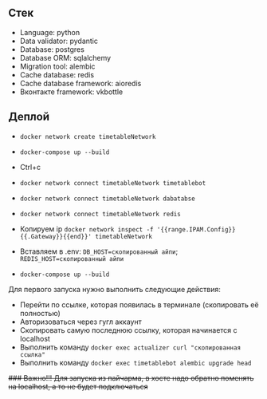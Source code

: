 ## Стек

- Language: python
- Data validator: pydantic
- Database: postgres
- Database ORM: sqlalchemy
- Migration tool: alembic
- Cache database: redis
- Cache database framework: aioredis
- Вконтакте framework: vkbottle

## Деплой

- `docker network create timetableNetwork`
- `docker-compose up --build`
- Ctrl+c
- `docker network connect timetableNetwork timetablebot`
- `docker network connect timetableNetwork dabatabse`
- `docker network connect timetableNetwork redis`

- Копируем ip `docker network inspect -f '{{range.IPAM.Config}}{{.Gateway}}{{end}}' timetableNetwork`
- Вставляем в .env: `DB_HOST=скопированный айпи`; `REDIS_HOST=скопированный айпи`
- `docker-compose up --build`

Для первого запуска нужно выполнить следующие действия:
- Перейти по ссылке, которая появилась в терминале (скопировать её полностью)
- Авторизоваться через гугл аккаунт
- Скопировать самую последнюю ссылку, которая начинается с localhost
- Выполнить команду `docker exec actualizer curl "скопированная ссылка"`
- Выполнить команду `docker exec timetablebot alembic upgrade head`

~~### Важно!!! Для запуска из пайчарма, в хосте надо обратно поменять на localhost, а то не будет подключаться~~

